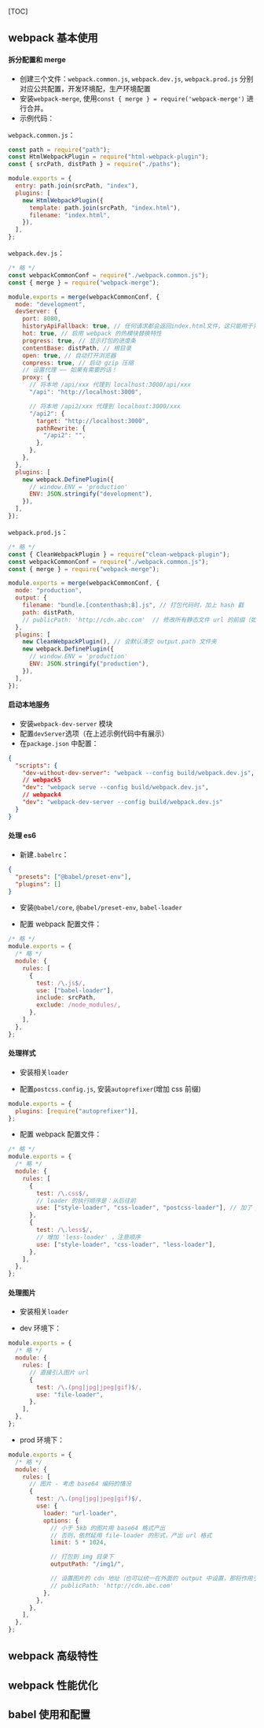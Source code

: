 [TOC]

## webpack 基本使用

#### 拆分配置和 merge

- 创建三个文件：`webpack.common.js`, `webpack.dev.js`, `webpack.prod.js` 分别对应公共配置，开发环境配，生产环境配置
- 安装`webpack-merge`, 使用`const { merge } = require('webpack-merge')` 进行合并。
- 示例代码：

`webpack.common.js`：

```js
const path = require("path");
const HtmlWebpackPlugin = require("html-webpack-plugin");
const { srcPath, distPath } = require("./paths");

module.exports = {
  entry: path.join(srcPath, "index"),
  plugins: [
    new HtmlWebpackPlugin({
      template: path.join(srcPath, "index.html"),
      filename: "index.html",
    }),
  ],
};
```

`webpack.dev.js`：

```js
/* 略 */
const webpackCommonConf = require("./webpack.common.js");
const { merge } = require("webpack-merge");

module.exports = merge(webpackCommonConf, {
  mode: "development",
  devServer: {
    port: 8080,
    historyApiFallback: true, // 任何请求都会返回index.html文件，这只能用于只有一个 HTML 文件的应用。
    hot: true, // 启用 webpack 的热模块替换特性
    progress: true, // 显示打包的进度条
    contentBase: distPath, // 根目录
    open: true, // 自动打开浏览器
    compress: true, // 启动 gzip 压缩
    // 设置代理 —— 如果有需要的话！
    proxy: {
      // 将本地 /api/xxx 代理到 localhost:3000/api/xxx
      "/api": "http://localhost:3000",

      // 将本地 /api2/xxx 代理到 localhost:3000/xxx
      "/api2": {
        target: "http://localhost:3000",
        pathRewrite: {
          "/api2": "",
        },
      },
    },
  },
  plugins: [
    new webpack.DefinePlugin({
      // window.ENV = 'production'
      ENV: JSON.stringify("development"),
    }),
  ],
});
```

`webpack.prod.js`：

```js
/* 略 */
const { CleanWebpackPlugin } = require("clean-webpack-plugin");
const webpackCommonConf = require("./webpack.common.js");
const { merge } = require("webpack-merge");

module.exports = merge(webpackCommonConf, {
  mode: "production",
  output: {
    filename: "bundle.[contenthash:8].js", // 打包代码时，加上 hash 戳
    path: distPath,
    // publicPath: 'http://cdn.abc.com'  // 修改所有静态文件 url 的前缀（如 cdn 域名），这里暂时用不到
  },
  plugins: [
    new CleanWebpackPlugin(), // 会默认清空 output.path 文件夹
    new webpack.DefinePlugin({
      // window.ENV = 'production'
      ENV: JSON.stringify("production"),
    }),
  ],
});
```

#### 启动本地服务

- 安装`webpack-dev-server` 模块
- 配置`devServer`选项（在上述示例代码中有展示）
- 在`package.json` 中配置：

```json
{
  "scripts": {
    "dev-without-dev-server": "webpack --config build/webpack.dev.js",
    // webpack5
    "dev": "webpack serve --config build/webpack.dev.js",
    // webpack4
    "dev": "webpack-dev-server --config build/webpack.dev.js"
  }
}
```

#### 处理 es6

- 新建`.babelrc`：

```json
{
  "presets": ["@babel/preset-env"],
  "plugins": []
}
```

- 安装`@babel/core`, `@babel/preset-env`, `babel-loader`

- 配置 webpack 配置文件：

```js
/* 略 */
module.exports = {
  /* 略 */
  module: {
    rules: [
      {
        test: /\.js$/,
        use: ["babel-loader"],
        include: srcPath,
        exclude: /node_modules/,
      },
    ],
  },
};
```

#### 处理样式

- 安装相关`loader`

- 配置`postcss.config.js`, 安装`autoprefixer`(增加 css 前缀)

```js
module.exports = {
  plugins: [require("autoprefixer")],
};
```

- 配置 webpack 配置文件：

```js
/* 略 */
module.exports = {
  /* 略 */
  module: {
    rules: [
      {
        test: /\.css$/,
        // loader 的执行顺序是：从后往前
        use: ["style-loader", "css-loader", "postcss-loader"], // 加了 postcss
      },
      {
        test: /\.less$/,
        // 增加 'less-loader' ，注意顺序
        use: ["style-loader", "css-loader", "less-loader"],
      },
    ],
  },
};
```

#### 处理图片

- 安装相关`loader`

- dev 环境下：

```js
module.exports = {
  /* 略 */
  module: {
    rules: [
      // 直接引入图片 url
      {
        test: /\.(png|jpg|jpeg|gif)$/,
        use: "file-loader",
      },
    ],
  },
};
```

- prod 环境下：

```js
module.exports = {
  /* 略 */
  module: {
    rules: [
      // 图片 - 考虑 base64 编码的情况
      {
        test: /\.(png|jpg|jpeg|gif)$/,
        use: {
          loader: "url-loader",
          options: {
            // 小于 5kb 的图片用 base64 格式产出
            // 否则，依然延用 file-loader 的形式，产出 url 格式
            limit: 5 * 1024,

            // 打包到 img 目录下
            outputPath: "/img1/",

            // 设置图片的 cdn 地址（也可以统一在外面的 output 中设置，那将作用于所有静态资源）
            // publicPath: 'http://cdn.abc.com'
          },
        },
      },
    ],
  },
};
```

## webpack 高级特性

## webpack 性能优化

## babel 使用和配置
